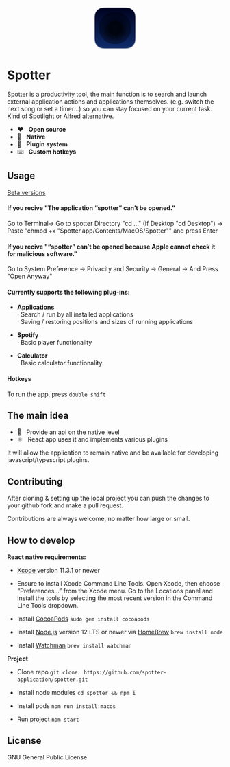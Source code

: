 <p align="center">
  <img src="/preview/icon.png?raw=true" alt="" height="100" />
</p>

# Spotter

Spotter is a productivity tool, the main function is to search and launch external application actions and applications themselves. (e.g. switch the next song or set a timer...) so you can stay focused on your current task. Kind of Spotlight or Alfred alternative.

* ❤️&nbsp;&nbsp;&nbsp;<b>Open source</b>
* 🤖&nbsp;&nbsp;&nbsp;<b>Native</b>
* 🔌&nbsp;&nbsp;&nbsp;<b>Plugin system</b>
* ⌨️&nbsp;&nbsp;&nbsp;<b>Custom hotkeys</b>

## Usage
[Beta versions](https://github.com/spotter-application/spotter/releases)

#### If you recive "The application “spotter” can’t be opened."

Go to Terminal-> Go to spotter Directory "cd ..." (If Desktop "cd Desktop") -> Paste "chmod +x "Spotter.app/Contents/MacOS/Spotter"" and press Enter

#### If you recive "“spotter” can’t be opened because Apple cannot check it for malicious software."

Go to System Preference -> Privacity and Security -> General -> And Press "Open Anyway"

#### Сurrently supports the following plug-ins:
* <b>Applications</b><br/>
· Search / run by all installed applications<br/>
· Saving / restoring positions and sizes of running applications<br/>

* <b>Spotify</b><br/>
· Basic player functionality<br/>

* <b>Calculator</b><br/>
· Basic calculator functionality<br/>

#### Hotkeys
To run the app, press ```double shift```

## The main idea

* 🔮&nbsp;&nbsp;&nbsp;Provide an api on the native level
* ⚛️&nbsp;&nbsp;&nbsp;React app uses it and implements various plugins

It will allow the application to remain native and be available for developing javascript/typescript plugins.

## Contributing
After cloning & setting up the local project you can push the changes to your github fork and make a pull request.

Contributions are always welcome, no matter how large or small.

## How to develop
**React native requirements:**
*  [Xcode](https://apps.apple.com/us/app/xcode/id497799835?mt=12)  version 11.3.1 or newer

* Ensure to install Xcode Command Line Tools. Open Xcode, then choose “Preferences…” from the Xcode menu. Go to the Locations panel and install the tools by selecting the most recent version in the Command Line Tools dropdown.

* Install  [CocoaPods](https://guides.cocoapods.org/using/getting-started.html)
`sudo gem install cocoapods`

* Install  [Node.js](https://nodejs.org/)  version 12 LTS or newer via  [HomeBrew](https://brew.sh/)
 `brew install node`

* Install  [Watchman](https://facebook.github.io/watchman)
`brew install watchman`


**Project**
* Clone repo
`git clone  https://github.com/spotter-application/spotter.git`

* Install node modules
`cd spotter && npm i`

* Install pods
`npm run install:macos`

* Run project
`npm start`

## License
GNU General Public License
